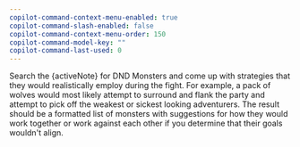 ```yaml
---
copilot-command-context-menu-enabled: true
copilot-command-slash-enabled: false
copilot-command-context-menu-order: 150
copilot-command-model-key: ""
copilot-command-last-used: 0
---
```

Search the {activeNote} for DND Monsters and come up with strategies that they would realistically employ during the fight. For example, a pack of wolves would most likely attempt to surround and flank the party and attempt to pick off the weakest or sickest looking adventurers. 
The result should be a formatted list of monsters with suggestions for how they would work together or work against each other if you determine that their goals wouldn't align.